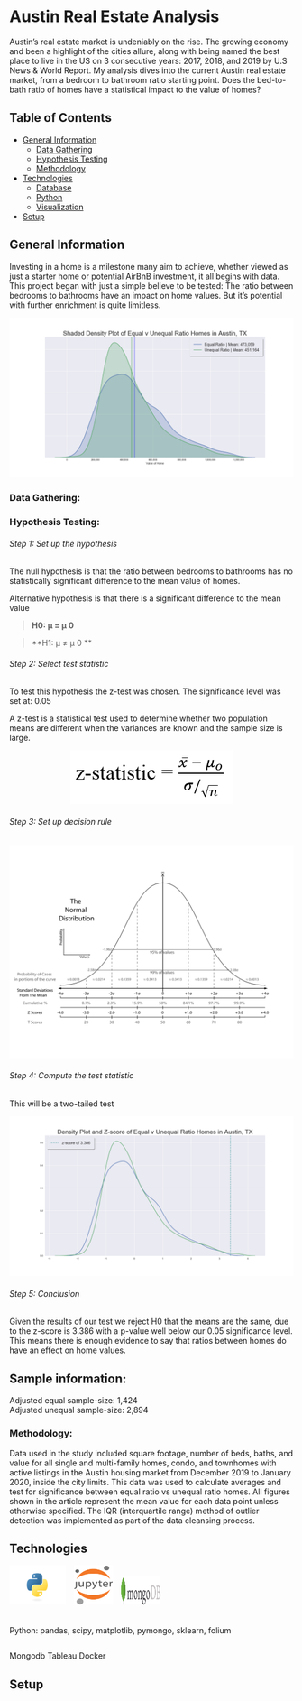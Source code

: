 # Austin Real Estate Analysis

Austin’s real estate market is undeniably on the rise.  The growing economy and been a highlight of the cities allure, along with being named the best place to live in the US on 3 consecutive years: 2017, 2018, and 2019 by U.S News & World Report.  My analysis dives into the current Austin real estate market, from a bedroom to bathroom ratio starting point.  Does the bed-to-bath ratio of homes have a statistical impact to the value of homes?   


## Table of Contents

* [General Information](#general-information)
    * [Data Gathering](#data-gathering)
    * [Hypothesis Testing](#hypothesis-testing)
    * [Methodology](#methodology)
* [Technologies](#technologies)
    * [Database](#database)
    * [Python](#python)
    * [Visualization](#visualization)
* [Setup](#setup)


## General Information
Investing in a home is a milestone many aim to achieve, whether viewed as just a starter home or potential AirBnB investment, it all begins with data.  This project began with just a simple believe to be tested: The ratio between bedrooms to bathrooms have an impact on home values. But it’s potential with further enrichment is quite limitless. 

![](images/distributions.png)

### Data Gathering:


### Hypothesis Testing:

###### Step 1: Set up the hypothesis
The null hypothesis is that the ratio between bedrooms to bathrooms has no statistically significant difference to the mean value of homes.

Alternative hypothesis is that there is a significant difference to the mean value

>**H0: μ = μ 0**

>**H1: μ ≠ μ 0 **

###### Step 2: Select test statistic
To test this hypothesis the z-test was chosen.
The significance level was set at: 0.05

A z-test is a statistical test used to determine whether two population means are different when the variances are known and the sample size is large.

<p align="center">
  <img src="images/z-statistic.png">
</p>

###### Step 3: Set up decision rule

<p align="center">
  <img src="images/normdist.png">
</p>

###### Step 4: Compute the test statistic
This will be a two-tailed test

![](images/z-score.png)

###### Step 5: Conclusion
Given the results of our test we reject H0 that the means are the same, due to the z-score is 3.386 with a p-value well below our 0.05 significance level. This means there is enough evidence to say that ratios between homes do have an effect on home values.


Sample information:
-------------------------------
Adjusted equal sample-size: 1,424 <br> 
Adjusted unequal sample-size: 2,894


### Methodology:

Data used in the study included square footage, number of beds, baths, and value for all single and multi-family homes, condo, and townhomes with active listings in the Austin housing market from December 2019 to January 2020, inside the city limits.  This data was used to calculate averages and test for significance between equal ratio vs unequal ratio homes. All figures shown in the article represent the mean value for each data point unless otherwise specified. The IQR (interquartile range) method of outlier detection was implemented as part of the data cleansing process.

## Technologies
<div class="row">
  <div class="column">
      <div class="row">
        <img src="images/python.jpg" alt="Snow" width="100" height="70" style="padding-right: 10px; padding-bottom: 20px;">
        <img src="images/jupyter.png" alt="Forest" width="70" height="70" style="padding-right: 10px; padding-bottom: 20px;">
        <img src="images/mongodb.jpeg" alt="Mountains" width="70" height="50" style="padding-right: 10px; padding-bottom: 20px;">
          <p>Python: pandas, scipy, matplotlib, pymongo, sklearn, folium</p>
      </div>
  </div>
  <div class="column">

  </div>
  <div class="column">

  </div>
</div>

Mongodb
Tableau
Docker

## Setup